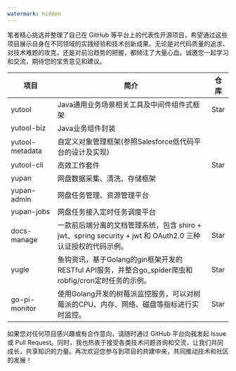 ```yaml
---
watermark: hidden
---
```


<script setup>
import GithubButton from 'vue-github-button'
</script>

笔者精心挑选并整理了自己在 GitHub 等平台上的代表性开源项目，希望通过这些项目展示自身在不同领域的实践经验和技术创新成果。无论是对代码质量的追求、对技术难题的攻克，还是对前沿趋势的把握，都倾注了大量心血。诚邀您一起学习和交流，期待您的宝贵意见和建议。

| 项目            | 简介                                                                                                    | 仓库                                                                                                                                                                                                                                                                                       |
|-----------------|-------------------------------------------------------------------------------------------------------|--------------------------------------------------------------------------------------------------------------------------------------------------------------------------------------------------------------------------------------------------------------------------------------------|
| yutool          | Java通用业务场景相关工具及中间件组件式框架                                                              | <github-button href="https://github.com/yupaits/yutool" data-size="large" data-show-count="true" aria-label="Star yupaits/yutool on GitHub">Star</github-button><br> <LinkButton value="Gitea" :link="{href: 'https://gitea.yupaits.com/yupaits/yutool', target: '_blank'}" />             |
| yutool-biz      | Java业务组件封装                                                                                        | <LinkButton value="Gitea" :link="{href: 'https://gitea.yupaits.com/yupaits/yutool-biz', target: '_blank'}" />                                                                                                                                                                              |
| yutool-metadata | 自定义对象管理框架(参照Salesforce低代码平台的设计及实现)                                                | <LinkButton value="Gitea" :link="{href: 'https://gitea.yupaits.com/yupaits/yutool-metadata', target: '_blank'}" />                                                                                                                                                                         |
| yutool-cli      | 高效工作套件                                                                                            | <github-button href="https://github.com/yupaits/yutool-cli" data-size="large" data-show-count="true" aria-label="Star yupaits/yutool-cli on GitHub">Star</github-button><br> <LinkButton value="Gitea" :link="{href: 'https://gitea.yupaits.com/yupaits/yutool-cli', target: '_blank'}" /> |
| yupan           | 网盘数据采集、清洗、存储框架                                                                              | <LinkButton value="Gitea" :link="{href: 'https://gitea.yupaits.com/yupaits/yupan', target: '_blank'}" />                                                                                                                                                                                   |
| yupan-admin     | 网盘任务管理、资源管理平台                                                                               | <LinkButton value="Gitea" :link="{href: 'https://gitea.yupaits.com/yupaits/yupan-admin', target: '_blank'}" />                                                                                                                                                                             |
| yupan-jobs      | 网盘任务接入定时任务调度平台                                                                            | <LinkButton value="Gitea" :link="{href: 'https://gitea.yupaits.com/yupaits/yupan-jobs', target: '_blank'}" />                                                                                                                                                                              |
| docs-manage     | 一款前后端分离的文档管理系统，包含 shiro + jwt、spring security + jwt 和 OAuth2.0 三种认证授权的代码示例。 | <github-button href="https://github.com/yupaits/docs-manage" data-size="large" data-show-count="true" aria-label="Star yupaits/docs-manage on GitHub">Star</github-button>                                                                                                                 |
| yugle           | 鱼钩资讯，基于Golang的gin框架开发的RESTful API服务，并整合go_spider爬虫和robfig/cron定时任务的示例。       | <github-button href="https://github.com/yupaits/yugle" data-size="large" data-show-count="true" aria-label="Star yupaits/yugle on GitHub">Star</github-button>                                                                                                                             |
| go-pi-monitor   | 使用Golang开发的树莓派监控服务，可以对树莓派的CPU、内存、网络、磁盘等指标进行实时监控。                      | <github-button href="https://github.com/yupaits/go-pi-monitor" data-size="large" data-show-count="true" aria-label="Star yupaits/go-pi-monitor on GitHub">Star</github-button>                                                                                                             |

如果您对任何项目感兴趣或有合作意向，请随时通过 GitHub 平台向我发起 Issue 或 Pull Request。同时，我也热衷于接受各类技术问题咨询和交流，让我们共同成长，共享知识的力量。再次欢迎您参与到项目的共建中来，共同推动技术和社区的发展！
